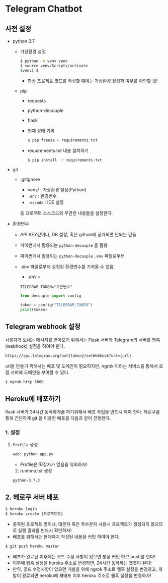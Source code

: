 # Telegram Chatbot

## 사전 설정

- python 3.7

  - 가상환경 설정

    ```bash
    $ python -m venv venv
    $ source venv/Scripts/activate
    (venv) $
    ```

    - 항상 프로젝트 코드를 작성할 때에는 가상환경 활성화 여부를 확인할 것!

  - pip

    - requests

    - python-decouple

    - flask

    - 현재 상태 기록

      ```bash
      $ pip freeze > requirements.txt
      ```

    - requirements.txt 내용 설치하기

      ```bash
      $ pip install -r requirements.txt
      ```

- git

  - .gitignore

    - venv/ : 가상환경 설정(Python)
    - `.env` : 환경변수
    - `.vscode` : IDE 설정

    등 프로젝트 소스코드와 무관한 내용들을 설정한다.

- 환경변수

  - API KEY값이나, DB 설정, 혹은 github에 공개되면 안되는 값들

  - 파이썬에서 활용되는 `python-decouple` 을 활용

  - 파이썬에서 활용되는  `python-decouple` `.env` 파일로부터 

  - .env 파일로부터 설정된 환경변수를 가져올 수 있음.
    - .env = 

    ```
    TELEGRAM_TOKEN="토큰변수"
    ```

    

    ```python
    from decouple import config
    
    token = config("TELEGRAM_TOKEN")
    print(token)
    ```



## Telegram webhook 설정

사용자가 보내는 메시지를 받아오기 위해서는 Flask 서버와 Telegram의 서버를 웹훅(webhook) 설정을 하여야 한다.

```bash
https://api.telegram.org/bot{token}/setWebhook?url={url}
```

url을 만들기 위해서는 배포 및 도메인이 필요하지만, ngrok 이라는 서비스를 통해서 로컬 서버에 도메인을 부여할 수 있다.

```bash
$ ngrok http 5000
```



## Heroku에 배포하기

flask 서버가 24시간 동작하게끔 하기위해서 배포 작업을 반드시 해야 한다. 헤로쿠를 통해 간단하게      git 을 이용한 배포를 다음과 같이 진행한다.

### 1. 설정

 1. `Profile` 생성

    ```bash
    web: python app.py
    ```

    - Profile은 확장자가 없음을 유의하자!

	2. runtime.txt 생성

    ```bash
    python-3.7.3
    ```

## 2. 헤로쿠 서버 배포 

```bash
$ heroku login
$ heroku create {프로젝트명}
```

- 중복된 프로젝트 명이나, 대문자 혹은 특수문자 사용시 프로젝트가 생성되지 않으므로 실행 결과를 반드시 확인하자!
- 배포를 위해서는 현재까지 작성된 내용을 커밋 하여야 한다.

```bash
$ git push heroku master
```

- 배포가 완료된 이후에는 코드 수정 사항이 있으면 항상 커밋 하고 push를 한다!
- 이후에 웹훅 설정을 heroku 주소로 변경하면, 24시간 동작하는 챗봇이 된다!
- 만약, 콯드 수정사항이 있으면 개발을 위해 ngrok 주소로 웹훅 설정을 변경하고, 개발이 완료되면 heroku에 재배포 이후 heroku 주소로 웹훅 설정을 변경하자!
